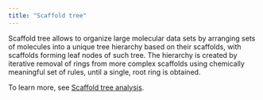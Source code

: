 ```yaml
---
title: "Scaffold tree"
---
```


Scaffold tree allows to organize large molecular data sets by arranging sets of
molecules into a unique tree hierarchy based on their scaffolds, with scaffolds
forming leaf nodes of such tree. The hierarchy is created by iterative removal
of rings from more complex scaffolds using chemically meaningful set of rules,
until a single, root ring is obtained.

To learn more, see [Scaffold tree analysis](../../datagrok/solutions/domains/chem/chem.md#scaffold-tree-analysis).
